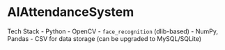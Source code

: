# AIAttendanceSystem
Tech Stack  - Python - OpenCV - `face_recognition` (dlib-based) - NumPy, Pandas - CSV for data storage (can be upgraded to MySQL/SQLite)
